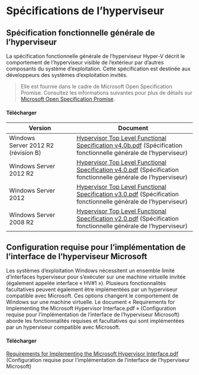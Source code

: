 # Spécifications de l’hyperviseur

## Spécification fonctionnelle générale de l’hyperviseur

La spécification fonctionnelle générale de l’hyperviseur Hyper-V décrit le comportement de l’hyperviseur visible de l’extérieur par d’autres composants du système d’exploitation. Cette spécification est destinée aux développeurs des systèmes d’exploitation invités.

> Elle est fournie dans le cadre de Microsoft Open Specification Promise. Consultez les informations suivantes pour plus de détails sur [Microsoft Open Specification Promise](https://msdn.microsoft.com/en-us/openspecifications).

#### Télécharger

 Version| Document
--- | ---
 Windows Server 2012 R2 (révision B)| [Hypervisor Top Level Functional Specification v4.0b.pdf](https://github.com/Microsoft/Virtualization-Documentation/raw/master/tlfs/Hypervisor%20Top%20Level%20Functional%20Specification%20v4.0b.pdf) (Spécification fonctionnelle générale de l’hyperviseur)
 Windows Server 2012 R2| [Hypervisor Top Level Functional Specification v4.0.pdf](https://github.com/Microsoft/Virtualization-Documentation/raw/master/tlfs/Hypervisor%20Top%20Level%20Functional%20Specification%20v4.0.pdf) (Spécification fonctionnelle générale de l’hyperviseur)
 Windows Server 2012| [Hypervisor Top Level Functional Specification v3.0.pdf](https://github.com/Microsoft/Virtualization-Documentation/raw/master/tlfs/Hypervisor%20Top%20Level%20Functional%20Specification%20v3.0.pdf) (Spécification fonctionnelle générale de l’hyperviseur)
 Windows Server 2008 R2| [Hypervisor Top Level Functional Specification v2.0.pdf](https://github.com/Microsoft/Virtualization-Documentation/raw/master/tlfs/Hypervisor%20Top%20Level%20Functional%20Specification%20v2.0.pdf) (Spécification fonctionnelle générale de l’hyperviseur)

## Configuration requise pour l’implémentation de l’interface de l’hyperviseur Microsoft

Les systèmes d’exploitation Windows nécessitent un ensemble limité d’interfaces hyperviseur pour s’exécuter sur une machine virtuelle invitée (également appelée interface « HV#1 »). Plusieurs fonctionnalités facultatives peuvent également être implémentées par un hyperviseur compatible avec Microsoft. Ces options changent le comportement de Windows sur une machine virtuelle. Le document « Requirements for Implementing the Microsoft Hypervisor Interface.pdf » (Configuration requise pour l’implémentation de l’interface de l’hyperviseur Microsoft) aborde les fonctionnalités requises et facultatives qui sont implémentées par un hyperviseur compatible avec Microsoft.

#### Télécharger

[Requirements for Implementing the Microsoft Hypervisor Interface.pdf](https://github.com/Microsoft/Virtualization-Documentation/raw/master/tlfs/Requirements%20for%20Implementing%20the%20Microsoft%20Hypervisor%20Interface.pdf) (Configuration requise pour l’implémentation de l’interface de l’hyperviseur Microsoft)



<!--HONumber=Mar16_HO2-->
